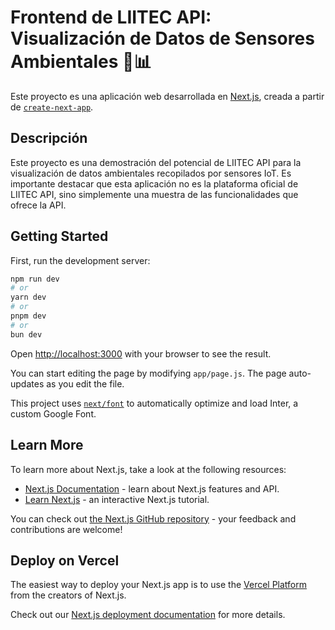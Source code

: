 # Frontend de LIITEC API: Visualización de Datos de Sensores Ambientales 🌿📊
Este proyecto es una aplicación web desarrollada en [Next.js](https://nextjs.org/), creada a partir de [`create-next-app`](https://github.com/vercel/next.js/tree/canary/packages/create-next-app).

## Descripción

Este proyecto es una demostración del potencial de LIITEC API para la visualización de datos ambientales recopilados por sensores IoT. Es importante destacar que esta aplicación no es la plataforma oficial de LIITEC API, sino simplemente una muestra de las funcionalidades que ofrece la API.

## Getting Started

First, run the development server:

```bash
npm run dev
# or
yarn dev
# or
pnpm dev
# or
bun dev
```

Open [http://localhost:3000](http://localhost:3000) with your browser to see the result.

You can start editing the page by modifying `app/page.js`. The page auto-updates as you edit the file.

This project uses [`next/font`](https://nextjs.org/docs/basic-features/font-optimization) to automatically optimize and load Inter, a custom Google Font.

## Learn More

To learn more about Next.js, take a look at the following resources:

- [Next.js Documentation](https://nextjs.org/docs) - learn about Next.js features and API.
- [Learn Next.js](https://nextjs.org/learn) - an interactive Next.js tutorial.

You can check out [the Next.js GitHub repository](https://github.com/vercel/next.js/) - your feedback and contributions are welcome!

## Deploy on Vercel

The easiest way to deploy your Next.js app is to use the [Vercel Platform](https://vercel.com/new?utm_medium=default-template&filter=next.js&utm_source=create-next-app&utm_campaign=create-next-app-readme) from the creators of Next.js.

Check out our [Next.js deployment documentation](https://nextjs.org/docs/deployment) for more details.

